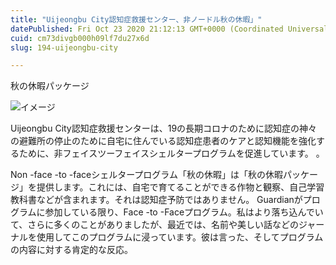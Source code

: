 ```yaml
---
title: "Uijeongbu City認知症救援センター、非ノードル秋の休暇」"
datePublished: Fri Oct 23 2020 21:12:13 GMT+0000 (Coordinated Universal Time)
cuid: cm73divgb000h09lf7du27x6d
slug: 194-uijeongbu-city

---
```



秋の休暇パッケージ

![イメージ](https://cdn.hashnode.com/res/hashnode/image/upload/v1739453198702/52436d18-52d9-4775-bbe8-084f4ef543f0.jpeg)

Uijeongbu City認知症救援センターは、19の長期コロナのために認知症の神々の避難所の停止のために自宅に住んでいる認知症患者のケアと認知機能を強化するために、非フェイスツーフェイスシェルタープログラムを促進しています。 。

Non -face -to -faceシェルタープログラム「秋の休暇」は「秋の休暇パッケージ」を提供します。これには、自宅で育てることができる作物と観察、自己学習教科書などが含まれます。それは認知症予防ではありません。 Guardianがプログラムに参加している限り、Face -to -Faceプログラム。私はより落ち込んでいて、さらに多くのことがありましたが、最近では、名前や美しい話などのジャーナルを使用してこのプログラムに浸っています。彼は言った、そしてプログラムの内容に対する肯定的な反応。